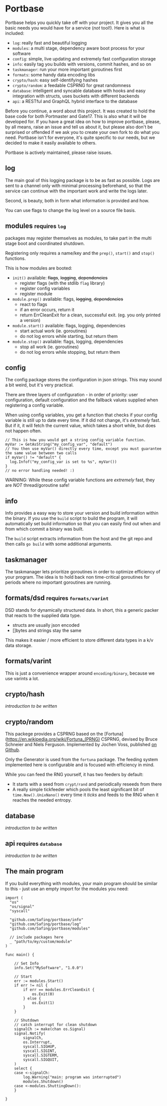 # Portbase

Portbase helps you quickly take off with your project. It gives you all the basic needs you would have for a service (_not_ tool!).
Here is what is included:

- `log`: really fast and beautiful logging
- `modules`: a multi stage, dependency aware boot process for your software
- `config`: simple, live updating and extremely fast configuration storage
- `info`: easily tag you builds with versions, commit hashes, and so on
- `taskmanager`: run your more important goroutines first
- `formats`: some handy data encoding libs
- `crypto/hash`: easy self-identifying hashes
- `crypto/random`: a feedable CSPRNG for great randomness
- `database`: intelligent and syncable database with hooks and easy integration with structs, uses buckets with different backends
- `api`: a RESTful and GraphQL hybrid interface to the database

Before you continue, a word about this project. It was created to hold the base code for both Portmaster and Gate17. This is also what it will be developed for. If you have a great idea on how to improve portbase, please, by all means, raise an issue and tell us about it, but please also don't be surprised or offended if we ask you to create your own fork to do what you need. Portbase isn't for everyone, it's quite specific to our needs, but we decided to make it easily available to others.

Portbase is actively maintained, please raise issues.

## log

The main goal of this logging package is to be as fast as possible. Logs are sent to a channel only with minimal processing beforehand, so that the service can continue with the important work and write the logs later.

Second, is beauty, both in form what information is provided and how.

You can use flags to change the log level on a source file basis.

## modules <small>requires `log`</small>

packages may register themselves as modules, to take part in the multi stage boot and coordinated shutdown.

Registering only requires a name/key and the `prep()`, `start()` and `stop()` functions.

This is how modules are booted:

- `init()` available: ~~flags~~, ~~logging~~, ~~dependencies~~
  - register flags (with the stdlib `flag` library)
  - register config variables
  - register module
- `module.prep()` available: flags, ~~logging~~, ~~dependencies~~
  - react to flags
  - if an error occurs, return it
  - return ErrCleanExit for a clean, successful exit. (eg. you only printed a version)
- `module.start()` available: flags, logging, dependencies
  - start actual work (ie. goroutines)
  - do not log errors while starting, but return them
- `module.stop()` available: flags, logging, dependencies
  - stop all work (ie. goroutines)
  - do not log errors while stopping, but return them

## config

The config package stores the configuration in json strings. This may sound a bit weird, but it's very practical.

There are three layers of configuration - in order of priority: user configuration, default configuration and the fallback values supplied when registering a config variable.

When using config variables, you get a function that checks if your config variable is still up to date every time. If it did not change, it's _extremely_ fast. But if it, it will fetch the current value, which takes a short while, but does not happen often.

    // This is how you would get a string config variable function.
    myVar := GetAsString("my_config_var", "default")
    // You then use myVar() directly every time, except you must guarantee the same value between two calls
    if myVar() != "default" {
      log.Infof("my_config_var is set to %s", myVar())
    }
    // no error handling needed! :)

WARNING: While these config variable functions are _extremely_ fast, they are _NOT_ thread/goroutine safe!

## info

Info provides a easy way to store your version and build information within the binary. If you use the `build` script to build the program, it will automatically set build information so that you can easily find out when and from which commit a binary was built.

The `build` script extracts information from the host and the git repo and then calls `go build` with some additional arguments.

## taskmanager

The taskmanager lets prioritize goroutines in order to optimize efficiency of your program. The idea is to hold back non time-critical goroutines for periods where no important goroutines are running.

## formats/dsd <small>requires `formats/varint`</small>

DSD stands for dynamically structured data. In short, this a generic packer that reacts to the supplied data type.

- structs are usually json encoded
- []bytes and strings stay the same

This makes it easier / more efficient to store different data types in a k/v data storage.

## formats/varint

This is just a convenience wrapper around `encoding/binary`, because we use varints a lot.

## crypto/hash
_introduction to be written_

## crypto/random

This packege provides a CSPRNG based on the [Fortuna](https://en.wikipedia.org/wiki/Fortuna_(PRNG) CSPRNG, devised by Bruce Schneier and Niels Ferguson. Implemented by Jochen Voss, published [on Github](https://github.com/seehuhn/fortuna).

Only the Generator is used from the `fortuna` package. The feeding system implemented here is configurable and is focused with efficiency in mind.

While you can feed the RNG yourself, it has two feeders by default:
- It starts with a seed from `crypt/rand` and periodically reseeds from there
- A really simple tickfeeder which pools the least significant bit of `time.Now().UnixNano()` every time it _ticks_ and feeds to the RNG when it reaches the needed entropy.

## database
_introduction to be written_

## api <small>requires `database`</small>
_introduction to be written_

## The main program

If you build everything with modules, your main program should be similar to this - just use an empty import for the modules you need:

    import (
      "os"
      "os/signal"
      "syscall"

      "github.com/Safing/portbase/info"
      "github.com/Safing/portbase/log"
      "github.com/Safing/portbase/modules"

      // include packages here
      _ "path/to/my/custom/module"
    )

    func main() {

    	// Set Info
    	info.Set("MySoftware", "1.0.0")

    	// Start
    	err := modules.Start()
    	if err != nil {
    		if err == modules.ErrCleanExit {
    			os.Exit(0)
    		} else {
    			os.Exit(1)
    		}
    	}

    	// Shutdown
    	// catch interrupt for clean shutdown
    	signalCh := make(chan os.Signal)
    	signal.Notify(
    		signalCh,
    		os.Interrupt,
    		syscall.SIGHUP,
    		syscall.SIGINT,
    		syscall.SIGTERM,
    		syscall.SIGQUIT,
    	)
    	select {
    	case <-signalCh:
    		log.Warning("main: program was interrupted")
    		modules.Shutdown()
    	case <-modules.ShuttingDown():
    	}

    }
